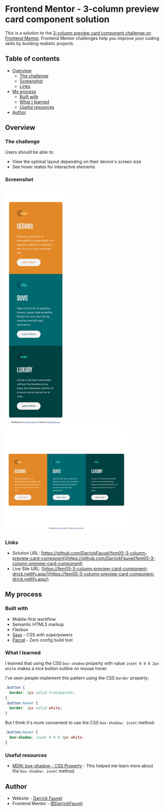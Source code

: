 # Frontend Mentor - 3-column preview card component solution

This is a solution to the [3-column preview card component challenge on Frontend Mentor](https://www.frontendmentor.io/challenges/3column-preview-card-component-pH92eAR2-). Frontend Mentor challenges help you improve your coding skills by building realistic projects.

## Table of contents

- [Overview](#overview)
  - [The challenge](#the-challenge)
  - [Screenshot](#screenshot)
  - [Links](#links)
- [My process](#my-process)
  - [Built with](#built-with)
  - [What I learned](#what-i-learned)
  - [Useful resources](#useful-resources)
- [Author](#author)

## Overview

### The challenge

Users should be able to:

- View the optimal layout depending on their device's screen size
- See hover states for interactive elements

### Screenshot

<img src="https://github.com/DarrickFauvel/fem05-3-column-preview-card-component/blob/main/screenshot-mobile.png" width="200" />
<img src="https://github.com/DarrickFauvel/fem05-3-column-preview-card-component/blob/main/screenshot-desktop.png" width="400" />

### Links

- Solution URL: [https://github.com/DarrickFauvel/fem05-3-column-preview-card-component](https://github.com/DarrickFauvel/fem05-3-column-preview-card-component)
- Live Site URL: [https://fem05-3-column-preview-card-component-drrck.netlify.app/](https://fem05-3-column-preview-card-component-drrck.netlify.app/)

## My process

### Built with

- Mobile-first workflow
- Semantic HTML5 markup
- Flexbox
- [Sass](https://www.sass-lang.com) - CSS with superpowers
- [Parcel](https://parceljs.org) - Zero config build tool

### What I learned

I learned that using the CSS `box-shadow` property with value `inset 0 0 0 2px white` makes a nice button outline on mouse hover.

I've seen people implement this pattern using the CSS `border` property:

```css
.button {
  border: 2px solid transparent;
}
.button:hover {
  border: 2px solid white;
}
```

But I think it's more convenient to use the CSS `box-shadow: inset` method:

```css
.button:hover {
  box-shadow: inset 0 0 0 2px white;
}
```

### Useful resources

- [MDN: box-shadow - CSS Property](https://developer.mozilla.org/en-US/docs/Web/CSS/box-shadow) - This helped me learn more about the `box-shadow: inset` method.

## Author

- Website - [Darrick Fauvel](https://www.darrickfauvel.com)
- Frontend Mentor - [@DarrickFauvel](https://www.frontendmentor.io/profile/DarrickFauvel)
